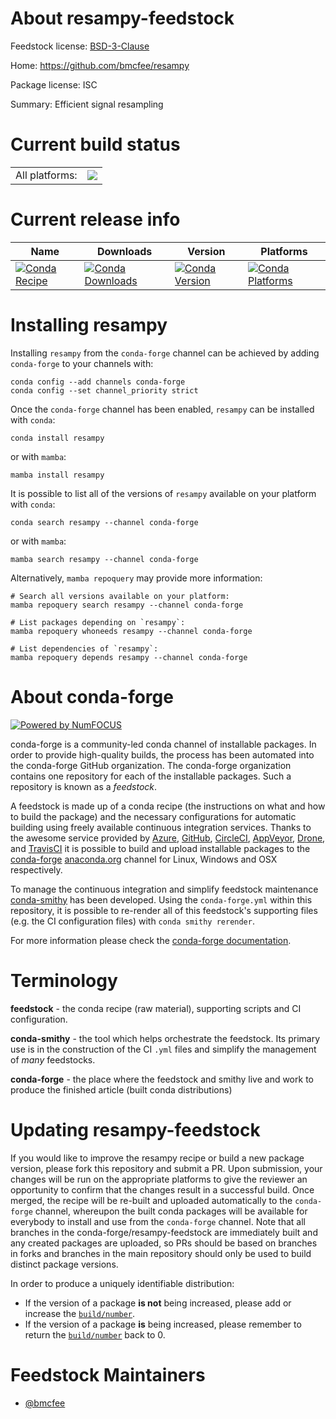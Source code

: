 About resampy-feedstock
=======================

Feedstock license: [BSD-3-Clause](https://github.com/conda-forge/resampy-feedstock/blob/main/LICENSE.txt)

Home: https://github.com/bmcfee/resampy

Package license: ISC

Summary: Efficient signal resampling

Current build status
====================


<table><tr><td>All platforms:</td>
    <td>
      <a href="https://dev.azure.com/conda-forge/feedstock-builds/_build/latest?definitionId=3532&branchName=main">
        <img src="https://dev.azure.com/conda-forge/feedstock-builds/_apis/build/status/resampy-feedstock?branchName=main">
      </a>
    </td>
  </tr>
</table>

Current release info
====================

| Name | Downloads | Version | Platforms |
| --- | --- | --- | --- |
| [![Conda Recipe](https://img.shields.io/badge/recipe-resampy-green.svg)](https://anaconda.org/conda-forge/resampy) | [![Conda Downloads](https://img.shields.io/conda/dn/conda-forge/resampy.svg)](https://anaconda.org/conda-forge/resampy) | [![Conda Version](https://img.shields.io/conda/vn/conda-forge/resampy.svg)](https://anaconda.org/conda-forge/resampy) | [![Conda Platforms](https://img.shields.io/conda/pn/conda-forge/resampy.svg)](https://anaconda.org/conda-forge/resampy) |

Installing resampy
==================

Installing `resampy` from the `conda-forge` channel can be achieved by adding `conda-forge` to your channels with:

```
conda config --add channels conda-forge
conda config --set channel_priority strict
```

Once the `conda-forge` channel has been enabled, `resampy` can be installed with `conda`:

```
conda install resampy
```

or with `mamba`:

```
mamba install resampy
```

It is possible to list all of the versions of `resampy` available on your platform with `conda`:

```
conda search resampy --channel conda-forge
```

or with `mamba`:

```
mamba search resampy --channel conda-forge
```

Alternatively, `mamba repoquery` may provide more information:

```
# Search all versions available on your platform:
mamba repoquery search resampy --channel conda-forge

# List packages depending on `resampy`:
mamba repoquery whoneeds resampy --channel conda-forge

# List dependencies of `resampy`:
mamba repoquery depends resampy --channel conda-forge
```


About conda-forge
=================

[![Powered by
NumFOCUS](https://img.shields.io/badge/powered%20by-NumFOCUS-orange.svg?style=flat&colorA=E1523D&colorB=007D8A)](https://numfocus.org)

conda-forge is a community-led conda channel of installable packages.
In order to provide high-quality builds, the process has been automated into the
conda-forge GitHub organization. The conda-forge organization contains one repository
for each of the installable packages. Such a repository is known as a *feedstock*.

A feedstock is made up of a conda recipe (the instructions on what and how to build
the package) and the necessary configurations for automatic building using freely
available continuous integration services. Thanks to the awesome service provided by
[Azure](https://azure.microsoft.com/en-us/services/devops/), [GitHub](https://github.com/),
[CircleCI](https://circleci.com/), [AppVeyor](https://www.appveyor.com/),
[Drone](https://cloud.drone.io/welcome), and [TravisCI](https://travis-ci.com/)
it is possible to build and upload installable packages to the
[conda-forge](https://anaconda.org/conda-forge) [anaconda.org](https://anaconda.org/)
channel for Linux, Windows and OSX respectively.

To manage the continuous integration and simplify feedstock maintenance
[conda-smithy](https://github.com/conda-forge/conda-smithy) has been developed.
Using the ``conda-forge.yml`` within this repository, it is possible to re-render all of
this feedstock's supporting files (e.g. the CI configuration files) with ``conda smithy rerender``.

For more information please check the [conda-forge documentation](https://conda-forge.org/docs/).

Terminology
===========

**feedstock** - the conda recipe (raw material), supporting scripts and CI configuration.

**conda-smithy** - the tool which helps orchestrate the feedstock.
                   Its primary use is in the construction of the CI ``.yml`` files
                   and simplify the management of *many* feedstocks.

**conda-forge** - the place where the feedstock and smithy live and work to
                  produce the finished article (built conda distributions)


Updating resampy-feedstock
==========================

If you would like to improve the resampy recipe or build a new
package version, please fork this repository and submit a PR. Upon submission,
your changes will be run on the appropriate platforms to give the reviewer an
opportunity to confirm that the changes result in a successful build. Once
merged, the recipe will be re-built and uploaded automatically to the
`conda-forge` channel, whereupon the built conda packages will be available for
everybody to install and use from the `conda-forge` channel.
Note that all branches in the conda-forge/resampy-feedstock are
immediately built and any created packages are uploaded, so PRs should be based
on branches in forks and branches in the main repository should only be used to
build distinct package versions.

In order to produce a uniquely identifiable distribution:
 * If the version of a package **is not** being increased, please add or increase
   the [``build/number``](https://docs.conda.io/projects/conda-build/en/latest/resources/define-metadata.html#build-number-and-string).
 * If the version of a package **is** being increased, please remember to return
   the [``build/number``](https://docs.conda.io/projects/conda-build/en/latest/resources/define-metadata.html#build-number-and-string)
   back to 0.

Feedstock Maintainers
=====================

* [@bmcfee](https://github.com/bmcfee/)

